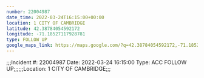 ```yaml
---
number: 22004987
date_time: 2022-03-24T16:15:00+00:00
location: 1 CITY OF CAMBRIDGE
latitude: 42.38784054592172
longitude: -71.18527117928781
type: FOLLOW UP
google_maps_link: https://maps.google.com/?q=42.38784054592172,-71.18527117928781
---
```


;;;Incident #: 22004987  Date: 2022-03-24 16:15:00   Type: ACC FOLLOW UP;;;;;;Location: 1 CITY OF CAMBRIDGE;;;
